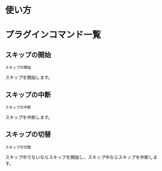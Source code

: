 使い方
======

プラグインコマンド一覧
======================

スキップの開始
--------------

    スキップの開始

スキップを開始します。


スキップの中断
--------------

    スキップの中断

スキップを中断します。


スキップの切替
--------------

    スキップの切替

スキップ中でないならスキップを開始し、スキップ中ならスキップを中断します。
